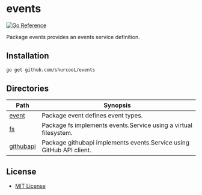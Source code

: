 events
======

[![Go Reference](https://pkg.go.dev/badge/github.com/shurcooL/events.svg)](https://pkg.go.dev/github.com/shurcooL/events)

Package events provides an events service definition.

Installation
------------

```sh
go get github.com/shurcooL/events
```

Directories
-----------

| Path                                                                 | Synopsis                                                             |
|----------------------------------------------------------------------|----------------------------------------------------------------------|
| [event](https://pkg.go.dev/github.com/shurcooL/events/event)         | Package event defines event types.                                   |
| [fs](https://pkg.go.dev/github.com/shurcooL/events/fs)               | Package fs implements events.Service using a virtual filesystem.     |
| [githubapi](https://pkg.go.dev/github.com/shurcooL/events/githubapi) | Package githubapi implements events.Service using GitHub API client. |

License
-------

-	[MIT License](LICENSE)
